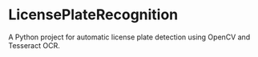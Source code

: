 # LicensePlateRecognition
A Python project for automatic license plate detection using OpenCV and Tesseract OCR.
